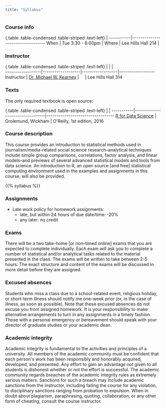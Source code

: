 ```yaml
---
title: "Syllabus"
---
```



### Course info

{.table .table-condensed .table-striped .text-left}
 <span></span>     | <span></span>
-----------|----------------------------------
When       |  Tue 3:30 - 6:00pm        |
Where      | Lee Hills Hall 214  |   

### Instructor
{.table .table-condensed .table-striped .text-left}
<span></span>     | <span></span>     | <span></span>    | <span></span>         
------------------|-------------------|------------------|------------------
Instructor        | [Dr. Michael W. Kearney](https://mikewk.com/) | <a href="mailto:kearneymw@missouri.edu" title="email"><i class="fa fa-envelope"></i></a> &nbsp; <a href="https://github.com/mkearney" title="GitHub"><i class="fa fa-github"></i></a> &nbsp; <a href="https://twitter.com/kearneymw" title="Twitter"><i class="fa fa-twitter"></i></a> | Lee Hills Hall 314

### Texts

The only required textbook is open source:

{.table .table-condensed .table-striped .text-left}
 <span></span>     | <span></span> | <span></span> 
-----------|---------------------------------|----------------------------------
[R for Data Science](http://r4ds.had.co.nz/) | Grolemund, Wickham | O'Reilly, 1st edition, 2016

### Course description

This course provides an introduction to statistical methods used in journalism/media-related social science research–analytical techniques include simple group comparisons, correlations, factor analysis, and linear models–and previews of several advanced statistical models and tools from data science. An introduction to R, an open source [and free] statistical computing environment used in the examples and assignments in this course, will also be provided.

{{% syllabus %}}

### Assignments

- Late work policy for homework assignments:
    - late, but within 24 hours of due date/time: -20%
    - any later: no credit

### Exams

There will be a two take-home [or non-timed online] exams that you are expected to complete individually. Each exam will ask you to complete a number of statistical and/or analytical tasks related to the material presented in the class. The exams will be written to take between 2-5 hours. The exact structure and content of the exams will be discussed in more detail before they are assigned.

### Excused absences

Students who miss a class due to a school-related event, religious holiday, or short-term illness should notify me one-week prior (or, in the case of illness, as soon as possible). Note that these excused absences do not excuse you from assigned homework. It is your responsibility to make alternative arrangements to turn in any assignments in a timely fashion. Those with a personal emergency or bereavement should speak with your director of graduate studies or your academic dean.


### Academic integrity

Academic integrity is fundamental to the activities and principles of a university. All members of the academic community must be confident that each person's work has been responsibly and honorably acquired, developed, and presented. Any effort to gain an advantage not given to all students is dishonest whether or not the effort is successful. The academic community regards breaches of the academic integrity rules as extremely serious matters. Sanctions for such a breach may include academic sanctions from the instructor, including failing the course for any violation, to disciplinary sanctions ranging from probation to expulsion. When in doubt about plagiarism, paraphrasing, quoting, collaboration, or any other form of cheating, consult the course instructor.
